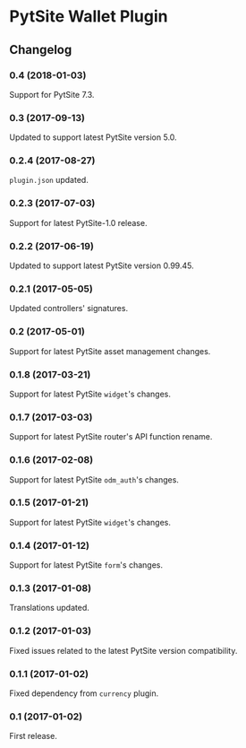 # PytSite Wallet Plugin


## Changelog


### 0.4 (2018-01-03)

Support for PytSite 7.3.


### 0.3 (2017-09-13)

Updated to support latest PytSite version 5.0.


### 0.2.4 (2017-08-27)

`plugin.json` updated.


### 0.2.3 (2017-07-03)

Support for latest PytSite-1.0 release.


### 0.2.2 (2017-06-19)

Updated to support latest PytSite version 0.99.45.


### 0.2.1 (2017-05-05)

Updated controllers' signatures.


### 0.2 (2017-05-01)

Support for latest PytSite asset management changes.


### 0.1.8 (2017-03-21)

Support for latest PytSite `widget`'s changes.


### 0.1.7 (2017-03-03)

Support for latest PytSite router's API function rename.


### 0.1.6 (2017-02-08)

Support for latest PytSite `odm_auth`'s changes.


### 0.1.5 (2017-01-21)

Support for latest PytSite `widget`'s changes.


### 0.1.4 (2017-01-12)

Support for latest PytSite `form`'s changes.


### 0.1.3 (2017-01-08)

Translations updated.


### 0.1.2 (2017-01-03)

Fixed issues related to the latest PytSite version compatibility.


### 0.1.1 (2017-01-02)

Fixed dependency from `currency` plugin.


### 0.1 (2017-01-02)

First release.
